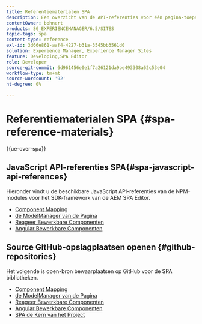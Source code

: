 ```yaml
---
title: Referentiematerialen SPA
description: Een overzicht van de API-referenties voor één pagina-toepassing en opslagruimten voor broncode
contentOwner: bohnert
products: SG_EXPERIENCEMANAGER/6.5/SITES
topic-tags: spa
content-type: reference
exl-id: 3d66e861-aaf4-4227-b31a-3545bb3561d0
solution: Experience Manager, Experience Manager Sites
feature: Developing,SPA Editor
role: Developer
source-git-commit: 6d961456e0e1f7a26121da9be493308a62c53e04
workflow-type: tm+mt
source-wordcount: '92'
ht-degree: 0%

---
```



# Referentiematerialen SPA {#spa-reference-materials}

{{ue-over-spa}}

## JavaScript API-referenties SPA{#spa-javascript-api-references}

Hieronder vindt u de beschikbare JavaScript API-referenties van de NPM-modules voor het SDK-framework van de AEM SPA Editor.

* [ Component Mapping ](https://www.npmjs.com/package/@adobe/aem-spa-component-mapping)
* [ de ModelManager van de Pagina ](https://www.npmjs.com/package/@adobe/aem-spa-model-manager)
* [ Reageer Bewerkbare Componenten ](https://www.npmjs.com/package/@adobe/aem-react-editable-components)
* [ Angular Bewerkbare Componenten ](https://www.npmjs.com/package/@adobe/aem-angular-editable-components)

## Source GitHub-opslagplaatsen openen {#github-repositories}

Het volgende is open-bron bewaarplaatsen op GitHub voor de SPA bibliotheken.

* [ Component Mapping ](https://github.com/adobe/aem-spa-component-mapping)
* [ de ModelManager van de Pagina ](https://github.com/adobe/aem-spa-page-model-manager)
* [ Reageer Bewerkbare Componenten ](https://github.com/adobe/aem-react-editable-components)
* [ Angular Bewerkbare Componenten ](https://github.com/adobe/aem-angular-editable-components)
* [ SPA de Kern van het Project ](https://github.com/adobe/aem-spa-project-core)
